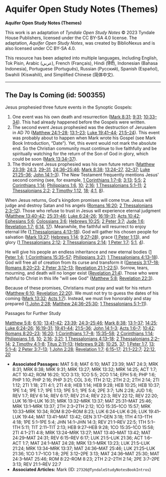 # Aquifer Open Study Notes (Themes)

**Aquifer Open Study Notes (Themes)**

This work is an adaptation of *Tyndale Open Study Notes* © 2023 Tyndale House Publishers, licensed under the CC BY\-SA 4\.0 license. The adaptation, *Aquifer Open Study Notes*, was created by BiblioNexus and is also licensed under CC BY\-SA 4\.0\.

This resource has been adapted into multiple languages, including English, Tok Pisin, Arabic (عربي), French (Français), Hindi (हिंदी), Indonesian (Bahasa Indonesia), Portuguese (Português), Russian (Русский), Spanish (Español), Swahili (Kiswahili), and Simplified Chinese (简体中文).



--------------------------------

## The Day Is Coming (id: 500355)

Jesus prophesied three future events in the Synoptic Gospels:

1. One event was his own death and resurrection ([Mark 8:31](https://ref.ly/Mark8:31); [9:31](https://ref.ly/Mark9:31); [10:33–34](https://ref.ly/Mark10:33-Mark10:34)). This had already happened before the Gospels were written.
2. The second event Jesus prophesied was the destruction of Jerusalem in AD 70 ([Matthew 24:1–28](https://ref.ly/Matt24:1-Matt24:28); [13:1–23](https://ref.ly/Mark13:1-Mark13:23); [Luke 19:41–44](https://ref.ly/Luke19:41-Luke19:44); [21:5–24](https://ref.ly/Luke21:5-Luke21:24)). This event was probably about to happen when Mark wrote his Gospel (see Mark Book Introduction, “Date”). Yet, this event would not mark the absolute end. So the Christian community must continue to live faithfully and be spiritually watching for the return of the Son of God in glory, which could be soon ([Mark 13:34–37](https://ref.ly/Mark13:34-Mark13:37)).
3. The third event Jesus prophesied was his own future return ([Matthew 23:39](https://ref.ly/Matt23:39); [24:3](https://ref.ly/Matt24:3), [29–31](https://ref.ly/Matt24:29-Matt24:31), [24:36–25:46](https://ref.ly/Matt24:36-Matt25:46); [Mark 8:38](https://ref.ly/Mark8:38); [13:24–27](https://ref.ly/Mark13:24-Mark13:27), [32–37](https://ref.ly/Mark13:32-Mark13:37); [Luke 21:25–36](https://ref.ly/Luke21:25-Luke21:36); [John 14:1–3](https://ref.ly/John14:1-John14:3)). The New Testament frequently mentions Jesus' second coming (see, for example, [1 Corinthians 1:7–8](https://ref.ly/1Cor1:7-1Cor1:8); [3:13](https://ref.ly/1Cor3:13); [5:5](https://ref.ly/1Cor5:5); [2 Corinthians 1:14](https://ref.ly/2Cor1:14); [Philippians 1:6](https://ref.ly/Phil1:6), [10](https://ref.ly/Phil1:10); [2:16](https://ref.ly/Phil2:16); [1 Thessalonians 5:1–11](https://ref.ly/1Thess5:1-1Thess5:11); [2 Thessalonians 2:2](https://ref.ly/2Thess2:2); [2 Timothy 1:12](https://ref.ly/2Tim1:12), [18](https://ref.ly/2Tim1:18); [4:1](https://ref.ly/2Tim4:1), [8](https://ref.ly/2Tim4:8)).

When Jesus returns, God's kingdom promises will come true. Jesus will judge and destroy Satan and his angels ([Romans 16:20](https://ref.ly/Rom16:20); [2 Thessalonians 2:3–12](https://ref.ly/2Thess2:3-2Thess2:12)). Those who refuse to trust in Jesus will experience eternal judgment ([Matthew 13:40–42](https://ref.ly/Matt13:40-Matt13:42); [25:31–46](https://ref.ly/Matt25:31-Matt25:46); [Luke 6:24–26](https://ref.ly/Luke6:24-Luke6:26); [16:19–31](https://ref.ly/Luke16:19-Luke16:31); [Acts 10:42](https://ref.ly/Acts10:42); [Ephesians 5:6](https://ref.ly/Eph5:6); [Colossians 3:6](https://ref.ly/Col3:6); [Hebrews 10:25](https://ref.ly/Heb10:25); [2 Peter 3:7](https://ref.ly/2Pet3:7); [Jude 1:6](https://ref.ly/Jude1:6); [Revelation 1:7](https://ref.ly/Rev1:7); [6:14](https://ref.ly/Rev6:14), [17](https://ref.ly/Rev6:17)). Meanwhile, the faithful will resurrect to enjoy eternal life ([1 Thessalonians 4:13–18](https://ref.ly/1Thess4:13-1Thess4:18)). God will gather his chosen people for salvation ([Mark 13:27](https://ref.ly/Mark13:27); [Hebrews 1:14](https://ref.ly/Heb1:14); [9:27–28](https://ref.ly/Heb9:27-Heb9:28)), grace ([1 Peter 1:13](https://ref.ly/1Pet1:13)), and glory ([1 Thessalonians 2:12](https://ref.ly/1Thess2:12); [2 Thessalonians 2:14](https://ref.ly/2Thess2:14); [1 Peter 1:7](https://ref.ly/1Pet1:7); [5:1](https://ref.ly/1Pet5:1), [4](https://ref.ly/1Pet5:4)). 

He will give his people an endless inheritance and new eternal bodies ([1 Peter 1:4](https://ref.ly/1Pet1:4); [1 Corinthians 15:35–57](https://ref.ly/1Cor15:35-1Cor15:57); [Philippians 3:21](https://ref.ly/Phil3:21); [1 Thessalonians 4:13–18](https://ref.ly/1Thess4:13-1Thess4:18)). God will free all of creation from its curse and transform it ([Genesis 3:17–18](https://ref.ly/Gen3:17-Gen3:18); [Romans 8:20–23](https://ref.ly/Rom8:20-Rom8:23); [2 Peter 3:12–13](https://ref.ly/2Pet3:12-2Pet3:13); [Revelation 21:1–22:5](https://ref.ly/Rev21:1-Rev22:5)). Sorrow, tears, mourning, and death will no longer exist ([Revelation 21:4](https://ref.ly/Rev21:4)). Those who were faithful to Christ in this life "will see God" ([Matthew 5:8](https://ref.ly/Matt5:8); [Revelation 22:3](https://ref.ly/Rev22:3)).

Because of these promises, Christians must pray and wait for his return ([Matthew 6:10](https://ref.ly/Matt6:10); [Revelation 22:20](https://ref.ly/Rev22:20)). We must not try to guess the dates of his coming ([Mark 13:32](https://ref.ly/Mark13:32); [Acts 1:7](https://ref.ly/Acts1:7)). Instead, we must live honorably and stay prepared ([1 John 2:28](https://ref.ly/1John2:28); [Matthew 24:36–25:30](https://ref.ly/Matt24:36-Matt25:30); [1 Thessalonians 5:1–11](https://ref.ly/1Thess5:1-1Thess5:11)).

Passages for Further Study

[Matthew 5:8](https://ref.ly/Matt5:8); [6:10](https://ref.ly/Matt6:10); [13:41–42](https://ref.ly/Matt13:41-Matt13:42); [23:39](https://ref.ly/Matt23:39); [24:3–25:46](https://ref.ly/Matt24:3-Matt25:46); [Mark 8:38](https://ref.ly/Mark8:38); [13:1–37](https://ref.ly/Mark13:1-Mark13:37); [14:25](https://ref.ly/Mark14:25); [Luke 6:24–26](https://ref.ly/Luke6:24-Luke6:26); [16:19–31](https://ref.ly/Luke16:19-Luke16:31); [19:41–44](https://ref.ly/Luke19:41-Luke19:44); [21:5–36](https://ref.ly/Luke21:5-Luke21:36); [John 14:1–3](https://ref.ly/John14:1-John14:3); [Acts 1:6–7](https://ref.ly/Acts1:6-Acts1:7); [10:42](https://ref.ly/Acts10:42); [Romans 8:20–23](https://ref.ly/Rom8:22-Rom8:23); [16:20](https://ref.ly/Rom16:20); [1 Corinthians 1:7–8](https://ref.ly/1Cor1:7-1Cor1:8); [15:35–58](https://ref.ly/1Cor15:35-1Cor15:58); [2 Corinthians 1:14](https://ref.ly/2Cor1:14); [Philippians 1:6](https://ref.ly/Phil1:6), [10](https://ref.ly/Phil1:10); [2:16](https://ref.ly/Phil2:16); [3:21](https://ref.ly/Phil3:21); [1 Thessalonians 4:13–18](https://ref.ly/1Thess4:13-1Thess4:18); [2 Thessalonians 2:2–14](https://ref.ly/2Thess2:2-2Thess2:14); [2 Timothy 4:1–8](https://ref.ly/2Tim4:1-2Tim4:8); [Titus 2:11–13](https://ref.ly/Titus2:11-Titus2:13); [Hebrews 9:28](https://ref.ly/Heb9:28); [10:25](https://ref.ly/Heb10:25), [37](https://ref.ly/Heb10:37); [1 Peter 1:7](https://ref.ly/1Pet1:7), [13](https://ref.ly/1Pet1:13); [5:1–4](https://ref.ly/1Pet5:1-1Pet5:4); [2 Peter 3:7–13](https://ref.ly/2Pet3:7-2Pet3:13); [1 John 2:28](https://ref.ly/1John2:28); [Revelation 1:7](https://ref.ly/Rev1:7); [6:15–17](https://ref.ly/Rev6:15-Rev6:17); [21:1–22:7](https://ref.ly/Rev21:1-Rev22:7); [22:12](https://ref.ly/Rev22:12), [20](https://ref.ly/Rev22:20)

* **Associated Passages:** MAT 5:8; MAT 6:10; MAT 23:39; MAT 24:3; MRK 8:31; MRK 8:38; MRK 9:31; MRK 13:27; MRK 13:32; MRK 14:25; ACT 1:7; ACT 10:42; ROM 16:20; 1CO 3:13; 1CO 5:5; 2CO 1:14; EPH 5:6; PHP 1:6; PHP 1:10; PHP 2:16; PHP 3:21; COL 3:6; 1TH 2:12; 2TH 2:2; 2TH 2:14; 2TI 1:12; 2TI 1:18; 2TI 4:1; 2TI 4:8; HEB 1:14; HEB 9:28; HEB 10:25; HEB 10:37; 1PE 1:4; 1PE 1:7; 1PE 1:13; 1PE 5:1; 1PE 5:4; 2PE 3:7; 1JN 2:28; JUD 1:6; REV 1:7; REV 6:14; REV 6:17; REV 21:4; REV 22:3; REV 22:12; REV 22:20; LUK 16:19–LUK 16:31; MRK 13:32–MRK 13:37; MAT 25:31–MAT 25:46; MRK 13:1–MRK 13:37; 2TH 2:3–2TH 2:12; 1CO 15:35–1CO 15:57; MRK 10:33–MRK 10:34; ROM 8:20–ROM 8:23; LUK 6:24–LUK 6:26; LUK 19:41–LUK 19:44; MAT 13:41–MAT 13:42; GEN 3:17–GEN 3:18; 1TH 4:13–1TH 4:18; 1PE 5:1–1PE 5:4; JHN 14:1–JHN 14:3; REV 21:1–REV 22:5; 1TH 5:1–1TH 5:11; TIT 2:11–TIT 2:13; HEB 9:27–HEB 9:28; 1CO 15:35–1CO 15:58; 2TI 4:1–2TI 4:8; MRK 13:24–MRK 13:27; MAT 13:40–MAT 13:42; MAT 24:29–MAT 24:31; REV 6:15–REV 6:17; LUK 21:5–LUK 21:36; ACT 1:6–ACT 1:7; MAT 24:1–MAT 24:28; MRK 13:1–MRK 13:23; LUK 21:5–LUK 21:24; MRK 13:34–MRK 13:37; MAT 24:36–MAT 25:46; LUK 21:25–LUK 21:36; 1CO 1:7–1CO 1:8; 2PE 3:12–2PE 3:13; MAT 24:36–MAT 25:30; MAT 24:3–MAT 25:46; ROM 8:22–ROM 8:23; 2TH 2:2–2TH 2:14; 2PE 3:7–2PE 3:13; REV 21:1–REV 22:7
* **Associated Articles:** Mark (ID: `27326@TyndaleStudyNotesBookIntros`)

